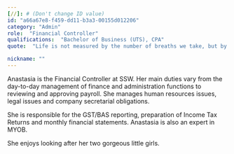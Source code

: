 ```yaml
---
[//]: # (Don't change ID value)
id: "a66a67e8-f459-dd11-b3a3-00155d012206"
category: "Admin"
role:  "Financial Controller"
qualifications:  "Bachelor of Business (UTS), CPA"
quote:  "Life is not measured by the number of breaths we take, but by the moments that take our breath away."

nickname: ""
---
```


Anastasia is the Financial Controller at SSW. Her main duties vary from the day-to-day management of finance and administration functions to reviewing and approving payroll. She manages human resources issues, legal issues and company secretarial obligations.

She is responsible for the GST/BAS reporting, preparation of Income Tax Returns and monthly financial statements. Anastasia is also an expert in MYOB.

She enjoys looking after her two gorgeous little girls. 